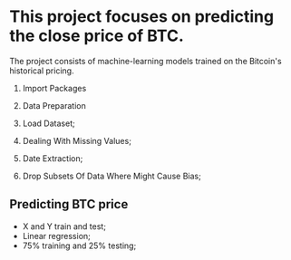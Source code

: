 <h1>This project focuses on predicting the close price of BTC.</h1>
The project consists of machine-learning models trained on the Bitcoin's historical pricing. 

1. Import Packages
2. Data Preparation

3. Load Dataset;
4. Dealing With Missing Values;
5. Date Extraction;
6. Drop Subsets Of Data Where Might Cause Bias;

<h2> Predicting BTC price </h2>
 
- X and Y train and test;
- Linear regression;
- 75% training and 25% testing;
